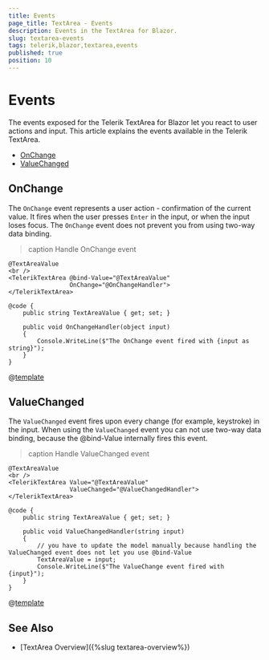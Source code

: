 ```yaml
---
title: Events
page_title: TextArea - Events
description: Events in the TextArea for Blazor.
slug: textarea-events
tags: telerik,blazor,textarea,events
published: true
position: 10
---
```


# Events

The events exposed for the Telerik TextArea for Blazor let you react to user actions and input. This article explains the events available in the Telerik TextArea.

* [OnChange](#onchange)
* [ValueChanged](#valuechanged)

## OnChange

The `OnChange` event represents a user action - confirmation of the current value. It fires when the user presses `Enter` in the input, or when the input loses focus. The `OnChange` event does not prevent you from using two-way data binding.

>caption Handle OnChange event

````CSHTML
@TextAreaValue
<br />
<TelerikTextArea @bind-Value="@TextAreaValue"
                 OnChange="@OnChangeHandler">
</TelerikTextArea>

@code {
    public string TextAreaValue { get; set; }

    public void OnChangeHandler(object input)
    {
        Console.WriteLine($"The OnChange event fired with {input as string}");
    }
}
````

@[template](/_contentTemplates/common/general-info.md#event-callback-can-be-async)

## ValueChanged

The `ValueChanged` event fires upon every change (for example, keystroke) in the input. When using the `ValueChanged` event you can not use two-way data binding, because the @bind-Value internally fires this event.

>caption Handle ValueChanged event

````CSHTML
@TextAreaValue
<br />
<TelerikTextArea Value="@TextAreaValue"
                 ValueChanged="@ValueChangedHandler">
</TelerikTextArea>

@code {
    public string TextAreaValue { get; set; }

    public void ValueChangedHandler(string input)
    {
        // you have to update the model manually because handling the ValueChanged event does not let you use @bind-Value
        TextAreaValue = input;
        Console.WriteLine($"The ValueChange event fired with {input}");
    }
}
````

@[template](/_contentTemplates/common/general-info.md#event-callback-can-be-async)

## See Also

* [TextArea Overview]({%slug textarea-overview%})

